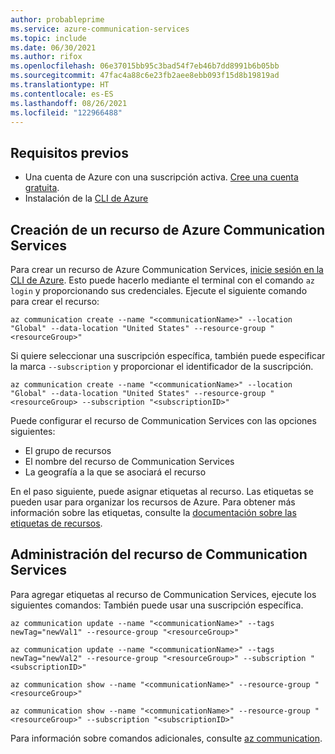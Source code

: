 ```yaml
---
author: probableprime
ms.service: azure-communication-services
ms.topic: include
ms.date: 06/30/2021
ms.author: rifox
ms.openlocfilehash: 06e37015bb95c3bad54f7eb46b7dd8991b6b05bb
ms.sourcegitcommit: 47fac4a88c6e23fb2aee8ebb093f15d8b19819ad
ms.translationtype: HT
ms.contentlocale: es-ES
ms.lasthandoff: 08/26/2021
ms.locfileid: "122966488"
---
```

## <a name="prerequisites"></a>Requisitos previos

- Una cuenta de Azure con una suscripción activa. [Cree una cuenta gratuita](https://azure.microsoft.com/free/dotnet/).
- Instalación de la [CLI de Azure](/cli/azure/install-azure-cli-windows?tabs=azure-cli) 

## <a name="create-azure-communication-services-resource"></a>Creación de un recurso de Azure Communication Services

Para crear un recurso de Azure Communication Services, [inicie sesión en la CLI de Azure](/cli/azure/authenticate-azure-cli). Esto puede hacerlo mediante el terminal con el comando ```az login``` y proporcionando sus credenciales. Ejecute el siguiente comando para crear el recurso:

```azurecli
az communication create --name "<communicationName>" --location "Global" --data-location "United States" --resource-group "<resourceGroup>"
```

Si quiere seleccionar una suscripción específica, también puede especificar la marca ```--subscription``` y proporcionar el identificador de la suscripción.
```
az communication create --name "<communicationName>" --location "Global" --data-location "United States" --resource-group "<resourceGroup> --subscription "<subscriptionID>"
```

Puede configurar el recurso de Communication Services con las opciones siguientes:

* El grupo de recursos
* El nombre del recurso de Communication Services
* La geografía a la que se asociará el recurso

En el paso siguiente, puede asignar etiquetas al recurso. Las etiquetas se pueden usar para organizar los recursos de Azure. Para obtener más información sobre las etiquetas, consulte la [documentación sobre las etiquetas de recursos](../../../azure-resource-manager/management/tag-resources.md).

## <a name="manage-your-communication-services-resource"></a>Administración del recurso de Communication Services

Para agregar etiquetas al recurso de Communication Services, ejecute los siguientes comandos: También puede usar una suscripción específica.

```azurecli
az communication update --name "<communicationName>" --tags newTag="newVal1" --resource-group "<resourceGroup>"

az communication update --name "<communicationName>" --tags newTag="newVal2" --resource-group "<resourceGroup>" --subscription "<subscriptionID>"

az communication show --name "<communicationName>" --resource-group "<resourceGroup>"

az communication show --name "<communicationName>" --resource-group "<resourceGroup>" --subscription "<subscriptionID>"
```

Para información sobre comandos adicionales, consulte [az communication](/cli/azure/communication).